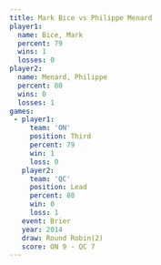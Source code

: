 ```yaml
---
title: Mark Bice vs Philippe Menard
player1:                
  name: Bice, Mark      
  percent: 79           
  wins: 1               
  losses: 0             
player2:                
  name: Menard, Philippe
  percent: 80           
  wins: 0               
  losses: 1             
games:
 - player1:         
     team: 'ON'     
     position: Third
     percent: 79    
     win: 1         
     loss: 0        
   player2:        
     team: 'QC'    
     position: Lead
     percent: 80   
     win: 0        
     loss: 1       
   event: Brier        
   year: 2014          
   draw: Round Robin(2)
   score: ON 9 - QC 7  
---
```

